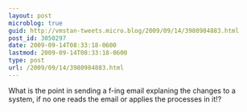 ```yaml
---
layout: post
microblog: true
guid: http://vmstan-tweets.micro.blog/2009/09/14/3980984883.html
post_id: 3050297
date: 2009-09-14T08:33:18-0600
lastmod: 2009-09-14T08:33:18-0600
type: post
url: /2009/09/14/3980984883.html
---
```

What is the point in sending a f-ing email explaning the changes to a system, if no one reads the email or applies the processes in it!?
